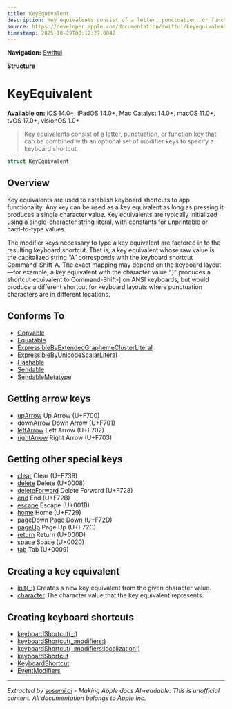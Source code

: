 ```yaml
---
title: KeyEquivalent
description: Key equivalents consist of a letter, punctuation, or function key that can be combined with an optional set of modifier keys to specify a keyboard shortcut.
source: https://developer.apple.com/documentation/swiftui/keyequivalent
timestamp: 2025-10-29T00:12:27.004Z
---
```


**Navigation:** [Swiftui](/documentation/swiftui)

**Structure**

# KeyEquivalent

**Available on:** iOS 14.0+, iPadOS 14.0+, Mac Catalyst 14.0+, macOS 11.0+, tvOS 17.0+, visionOS 1.0+

> Key equivalents consist of a letter, punctuation, or function key that can be combined with an optional set of modifier keys to specify a keyboard shortcut.

```swift
struct KeyEquivalent
```

## Overview

Key equivalents are used to establish keyboard shortcuts to app functionality. Any key can be used as a key equivalent as long as pressing it produces a single character value. Key equivalents are typically initialized using a single-character string literal, with constants for unprintable or hard-to-type values.

The modifier keys necessary to type a key equivalent are factored in to the resulting keyboard shortcut. That is, a key equivalent whose raw value is the capitalized string “A” corresponds with the keyboard shortcut Command-Shift-A. The exact mapping may depend on the keyboard layout—for example, a key equivalent with the character value “}” produces a shortcut equivalent to Command-Shift-] on ANSI keyboards, but would produce a different shortcut for keyboard layouts where punctuation characters are in different locations.

## Conforms To

- [Copyable](/documentation/Swift/Copyable)
- [Equatable](/documentation/Swift/Equatable)
- [ExpressibleByExtendedGraphemeClusterLiteral](/documentation/Swift/ExpressibleByExtendedGraphemeClusterLiteral)
- [ExpressibleByUnicodeScalarLiteral](/documentation/Swift/ExpressibleByUnicodeScalarLiteral)
- [Hashable](/documentation/Swift/Hashable)
- [Sendable](/documentation/Swift/Sendable)
- [SendableMetatype](/documentation/Swift/SendableMetatype)

## Getting arrow keys

- [upArrow](/documentation/swiftui/keyequivalent/uparrow) Up Arrow (U+F700)
- [downArrow](/documentation/swiftui/keyequivalent/downarrow) Down Arrow (U+F701)
- [leftArrow](/documentation/swiftui/keyequivalent/leftarrow) Left Arrow (U+F702)
- [rightArrow](/documentation/swiftui/keyequivalent/rightarrow) Right Arrow (U+F703)

## Getting other special keys

- [clear](/documentation/swiftui/keyequivalent/clear) Clear (U+F739)
- [delete](/documentation/swiftui/keyequivalent/delete) Delete (U+0008)
- [deleteForward](/documentation/swiftui/keyequivalent/deleteforward) Delete Forward (U+F728)
- [end](/documentation/swiftui/keyequivalent/end) End (U+F72B)
- [escape](/documentation/swiftui/keyequivalent/escape) Escape (U+001B)
- [home](/documentation/swiftui/keyequivalent/home) Home (U+F729)
- [pageDown](/documentation/swiftui/keyequivalent/pagedown) Page Down (U+F72D)
- [pageUp](/documentation/swiftui/keyequivalent/pageup) Page Up (U+F72C)
- [return](/documentation/swiftui/keyequivalent/return) Return (U+000D)
- [space](/documentation/swiftui/keyequivalent/space) Space (U+0020)
- [tab](/documentation/swiftui/keyequivalent/tab) Tab (U+0009)

## Creating a key equivalent

- [init(_:)](/documentation/swiftui/keyequivalent/init(_:)) Creates a new key equivalent from the given character value.
- [character](/documentation/swiftui/keyequivalent/character) The character value that the key equivalent represents.

## Creating keyboard shortcuts

- [keyboardShortcut(_:)](/documentation/swiftui/view/keyboardshortcut(_:))
- [keyboardShortcut(_:modifiers:)](/documentation/swiftui/view/keyboardshortcut(_:modifiers:))
- [keyboardShortcut(_:modifiers:localization:)](/documentation/swiftui/view/keyboardshortcut(_:modifiers:localization:))
- [keyboardShortcut](/documentation/swiftui/environmentvalues/keyboardshortcut)
- [KeyboardShortcut](/documentation/swiftui/keyboardshortcut)
- [EventModifiers](/documentation/swiftui/eventmodifiers)

---

*Extracted by [sosumi.ai](https://sosumi.ai) - Making Apple docs AI-readable.*
*This is unofficial content. All documentation belongs to Apple Inc.*
